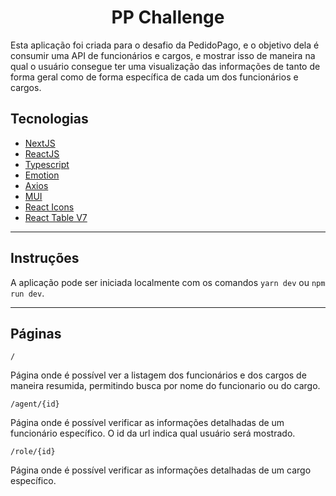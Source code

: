 <h1 align="center">
  PP Challenge
</h1>

Esta aplicação foi criada para o desafio da PedidoPago, e o objetivo dela é consumir uma API de funcionários e cargos, e mostrar isso de maneira na qual o usuário consegue ter uma visualização das informações de tanto de forma geral como de forma específica de cada um dos funcionários e cargos.

## **Tecnologias**

- <a href="https://nextjs.org/" target="_blank">NextJS</a>
- <a href="https://pt-br.reactjs.org/" target="_blank">ReactJS</a>
- <a href="https://www.typescriptlang.org/" target="_blank">Typescript</a>
- <a href="https://emotion.sh/docs/introduction" target="_blank">Emotion</a>
- <a href="https://axios-http.com/ptbr/docs/intro" target="_blank">Axios</a>
- <a href="https://mui.com/pt/" target="_blank">MUI</a>
- <a href="https://react-icons.github.io/react-icons" target="_blank">React Icons</a>
- <a href="https://react-table-v7.tanstack.com/" target="_blank">React Table V7</a>

---

## **Instruções**

A aplicação pode ser iniciada localmente com os comandos `yarn dev` ou `npm run dev`.

---

## **Páginas**

`/`

Página onde é possível ver a listagem dos funcionários e dos cargos de maneira resumida, permitindo busca por nome do funcionario ou do cargo.

`/agent/{id}`

Página onde é possível verificar as informações detalhadas de um funcionário específico. O id da url indica qual usuário será mostrado.

`/role/{id}`

Página onde é possível verificar as informações detalhadas de um cargo específico.
